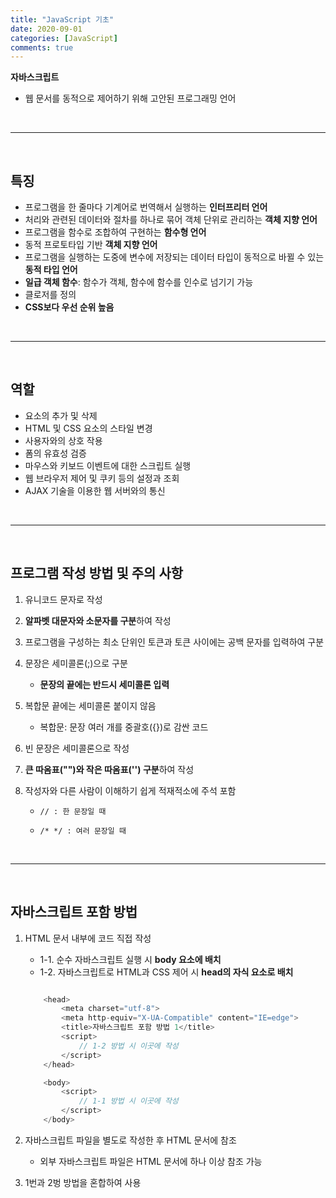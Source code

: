 ```yaml
---
title: "JavaScript 기초"
date: 2020-09-01
categories: [JavaScript]
comments: true
---
```


**자바스크립트**

- 웹 문서를 동적으로 제어하기 위해 고안된 프로그래밍 언어


<br>

- - -

<br>


## **특징**

- 프로그램을 한 줄마다 기계어로 번역해서 실행하는 **인터프리터 언어**
- 처리와 관련된 데이터와 절차를 하나로 묶어 객체 단위로 관리하는 **객체 지향 언어**
- 프로그램을 함수로 조합하여 구현하는 **함수형 언어**
- 동적 프로토타입 기반 **객체 지향 언어**
- 프로그램을 실행하는 도중에 변수에 저장되는 데이터 타입이 동적으로 바뀔 수 있는 **동적 타입 언어**
- **일급 객체 함수**: 함수가 객체, 함수에 함수를 인수로 넘기기 가능
- 클로저를 정의
- **CSS보다 우선 순위 높음**


<br>

- - -

<br>



## **역할**

- 요소의 추가 및 삭제
- HTML 및 CSS 요소의 스타일 변경
- 사용자와의 상호 작용
- 폼의 유효성 검증
- 마우스와 키보드 이벤트에 대한 스크립트 실행
- 웹 브라우저 제어 및 쿠키 등의 설정과 조회
- AJAX 기술을 이용한 웹 서버와의 통신


<br>

- - -

<br>


## **프로그램 작성 방법 및 주의 사항**

1. 유니코드 문자로 작성
2. **알파벳 대문자와 소문자를 구분**하여 작성
3. 프로그램을 구성하는 최소 단위인 토큰과 토큰 사이에는 공백 문자를 입력하여 구분
4. 문장은 세미콜론(;)으로 구분
	- **문장의 끝에는 반드시 세미콜론 입력**
5. 복합문 끝에는 세미콜론 붙이지 않음
	- 복합문: 문장 여러 개를 중괄호({})로 감싼 코드
6. 빈 문장은 세미콜론으로 작성
7. **큰 따옴표("")와 작은 따옴표('') 구분**하여 작성
8. 작성자와 다른 사람이 이해하기 쉽게 적재적소에 주석 포함

	- `` // : 한 문장일 때 ``

	- `` /* */ : 여러 문장일 때 ``


<br>

- - -

<br>



## **자바스크립트 포함 방법**

1. HTML 문서 내부에 코드 직접 작성
	- 1-1. 순수 자바스크립트 실행 시 **body 요소에 배치**
	- 1-2. 자바스크립트로 HTML과 CSS 제어 시 **head의 자식 요소로 배치**

    ```js

        <head>
            <meta charset="utf-8">
            <meta http-equiv="X-UA-Compatible" content="IE=edge">
            <title>자바스크립트 포함 방법 1</title>
            <script>
                // 1-2 방법 시 이곳에 작성
            </script>
        </head>

        <body>
            <script>
                // 1-1 방법 시 이곳에 작성
            </script>
        </body>

	```

2. 자바스크립트 파일을 별도로 작성한 후 HTML 문서에 참조
	- 외부 자바스크립트 파일은 HTML 문서에 하나 이상 참조 가능
3. 1번과 2벙 방법을 혼합하여 사용